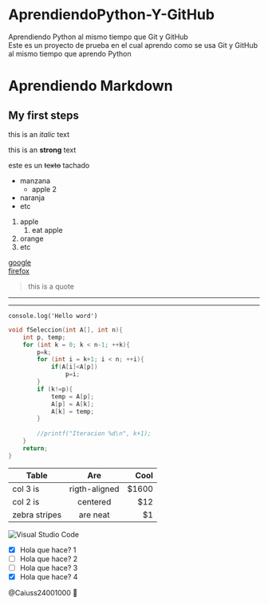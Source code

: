 # AprendiendoPython-Y-GitHub
Aprendiendo Python al mismo tiempo que Git y GitHub  
Este es un proyecto de prueba en el cual aprendo como se usa Git y GitHub al mismo tiempo que aprendo Python

# Aprendiendo Markdown
## My first steps

<!-- italic -->
this is an *italic* text  

<!-- strong -->
this is an **strong** text  

<!-- strikethrough -->
este es un ~~texto~~ tachado  

<!-- Listas -->
* manzana
	* apple 2
* naranja
* etc

1. apple
	1. eat apple
2. orange
3. etc

<!-- Enlaces -->
[google](https://www.google.com "Se ve cuando se pasa el cursor")  
[firefox](https://www.firefox.com "Navegador Firefox")  

<!-- Citas -->
> this is a quote

<!-- Lineas divisoras -->
---
___

<!-- Pegar codigo(una sola linea) -->
`console.log('Hello word')`

<!-- Pegar codigo(varias lineas) 
	 Para resaltar codigo identificar el lenguaje
-->
```c
void fSeleccion(int A[], int n){
    int p, temp;
    for (int k = 0; k < n-1; ++k){
        p=k;
        for (int i = k+1; i < n; ++i){
            if(A[i]<A[p])
                p=i;
        }
        if (k!=p){
            temp = A[p];
            A[p] = A[k];
            A[k] = temp;
        }
        
        //printf("Iteracion %d\n", k+1);
    }
    return;
}

```

<!-- Creacion de tablas(se crean manualmente)
	 Los dos puntos ":" son para identificar la alineación
-->
| Table			| Are			| Cool 		|
| --------- 	|:---------:	| ---------:|
| col 3 is 		| rigth-aligned	| $1600		|
| col 2 is 		| centered		| $12		|
| zebra stripes	| are neat 		| $1		|


<!-- Imagenes -->
![Visual Studio Code](https://external-content.duckduckgo.com/iu/?u=https%3A%2F%2Fwww.gratistodo.com%2Fwp-content%2Fuploads%2F2017%2F02%2FPlayas-14.jpg&f=1&nofb=1 "Se ve cuando se pasa el cursor")

<!-- GITHUB -->
<!-- TO DO -->
* [x] Hola que hace? 1
* [ ] Hola que hace? 2
* [ ] Hola que hace? 3
* [x] Hola que hace? 4

<!-- EMOJIS Y MENCIONES -->
<!-- Se debe de buscar el tipo de emoji que uno quiera
	 Se menciona a una persona por GitHub -->
@Caiuss24001000 :wolf:

